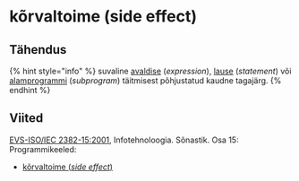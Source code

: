 # kõrvaltoime \(side effect\)

## Tähendus

{% hint style="info" %}
suvaline [avaldise](avaldis-expression.md) \(_expression_\), [lause](lause-statement.md) \(_statement_\) või [alamprogrammi](alamprogramm-subprogram.md) \(_subprogram_\) täitmisest põhjustatud kaudne tagajärg.
{% endhint %}

## Viited

[EVS-ISO/IEC 2382-15:2001](https://www.evs.ee/et/evs-iso-iec-2382-15-2001), Infotehnoloogia. Sõnastik. Osa 15: Programmikeeled:

* [kõrvaltoime \(_side effect_\)](http://www.eki.ee/dict/its/index.cgi?Q=D379CBB2-6C03-1014-88DC-FC5F0DBED45A&F=GUID&C01=1&C02=0&C10=1)

